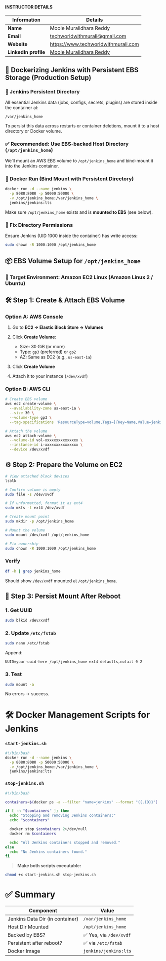 #### INSTRUCTOR DETAILS

|  Information             | Details                                                                      |
|----------------------    |------------------------------------------------------------------------------|
| **Name**                 | Moole Muralidhara Reddy                                                      |
| **Email**                | techworldwithmurali@gmail.com                                                |
| **Website**              | https://www.techworldwithmurali.com               |
| **LinkedIn profile**     | [Moole Muralidhara Reddy](https://www.linkedin.com/in/moole-muralidhara-reddy) |


## 🚀 Dockerizing Jenkins with Persistent EBS Storage (Production Setup)

### 📁 Jenkins Persistent Directory

All essential Jenkins data (jobs, configs, secrets, plugins) are stored inside the container at:

```
/var/jenkins_home
```

To persist this data across restarts or container deletions, mount it to a host directory or Docker volume.



### ✅ Recommended: Use EBS-backed Host Directory (`/opt/jenkins_home`)

We’ll mount an AWS EBS volume to `/opt/jenkins_home` and bind-mount it into the Jenkins container.



### 🧱 Docker Run (Bind Mount with Persistent Directory)

```bash
docker run -d --name jenkins \
  -p 8080:8080 -p 50000:50000 \
  -v /opt/jenkins_home:/var/jenkins_home \
  jenkins/jenkins:lts
```

Make sure `/opt/jenkins_home` exists and is **mounted to EBS** (see below).



### 🔐 Fix Directory Permissions

Ensure Jenkins (UID 1000 inside the container) has write access:

```bash
sudo chown -R 1000:1000 /opt/jenkins_home
```



## 📦 EBS Volume Setup for `/opt/jenkins_home`

### 📌 Target Environment: Amazon EC2 Linux (Amazon Linux 2 / Ubuntu)



## 🛠️ Step 1: Create & Attach EBS Volume

### Option A: AWS Console

1. Go to **EC2 → Elastic Block Store → Volumes**
2. Click **Create Volume**:

   * Size: 30 GiB (or more)
   * Type: `gp3` (preferred) or `gp2`
   * AZ: Same as EC2 (e.g., `us-east-1a`)
3. Click **Create Volume**
4. Attach it to your instance (`/dev/xvdf`)



### Option B: AWS CLI

```bash
# Create EBS volume
aws ec2 create-volume \
  --availability-zone us-east-1a \
  --size 30 \
  --volume-type gp3 \
  --tag-specifications 'ResourceType=volume,Tags=[{Key=Name,Value=jenkins-ebs}]'

# Attach the volume
aws ec2 attach-volume \
  --volume-id vol-xxxxxxxxxxxxxxx \
  --instance-id i-xxxxxxxxxxxxxxx \
  --device /dev/xvdf
```



## ⚙️ Step 2: Prepare the Volume on EC2

```bash
# View attached block devices
lsblk

# Confirm volume is empty
sudo file -s /dev/xvdf

# If unformatted, format it as ext4
sudo mkfs -t ext4 /dev/xvdf

# Create mount point
sudo mkdir -p /opt/jenkins_home

# Mount the volume
sudo mount /dev/xvdf /opt/jenkins_home

# Fix ownership
sudo chown -R 1000:1000 /opt/jenkins_home
```



### Verify

```bash
df -h | grep jenkins_home
```

Should show `/dev/xvdf` mounted at `/opt/jenkins_home`.



## 🔁 Step 3: Persist Mount After Reboot

### 1. Get UUID

```bash
sudo blkid /dev/xvdf
```

### 2. Update `/etc/fstab`

```bash
sudo nano /etc/fstab
```

Append:

```
UUID=your-uuid-here /opt/jenkins_home ext4 defaults,nofail 0 2
```

### 3. Test

```bash
sudo mount -a
```

No errors → success.



# 🛠️ Docker Management Scripts for Jenkins

### `start-jenkins.sh`

```bash
#!/bin/bash
docker run -d --name jenkins \
  -p 8080:8080 -p 50000:50000 \
  -v /opt/jenkins_home:/var/jenkins_home \
  jenkins/jenkins:lts
```



### `stop-jenkins.sh`

```bash
#!/bin/bash

containers=$(docker ps -a --filter "name=jenkins" --format "{{.ID}}")

if [ -n "$containers" ]; then
  echo "Stopping and removing Jenkins containers:"
  echo "$containers"

  docker stop $containers 2>/dev/null
  docker rm $containers

  echo "All Jenkins containers stopped and removed."
else
  echo "No Jenkins containers found."
fi
```

> **Make both scripts executable:**

```bash
chmod +x start-jenkins.sh stop-jenkins.sh
```



# ✅ Summary

| Component                       | Value                  |
| ------------------------------- | ---------------------- |
| Jenkins Data Dir (in container) | `/var/jenkins_home`    |
| Host Dir Mounted                | `/opt/jenkins_home`    |
| Backed by EBS?                  | ✅ Yes, via `/dev/xvdf` |
| Persistent after reboot?        | ✅ via `/etc/fstab`     |
| Docker Image                    | `jenkins/jenkins:lts`  |
